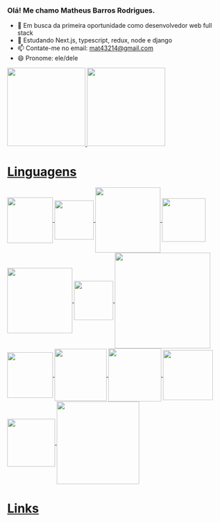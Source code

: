 ### Olá! Me chamo Matheus Barros Rodrigues.

- 🔭 Em busca da primeira oportunidade como desenvolvedor web full stack
- 🌱 Estudando Next.js, typescript, redux, node e django
- 📫 Contate-me no email: mat43214@gmail.com 
- 😄 Pronome: ele/dele

<div>
  <a href="https://github.com/M12gthb">
  <img height="180em" src="https://github-readme-stats.vercel.app/api?username=M12gthb&show_icons=true&theme=radical"/>
  <img height="180em" src="https://github-readme-stats.vercel.app/api/top-langs/?username=M12gthb&theme=radical"/>
</div>


<h1>Linguagens</h1>
<div style="display: inline_block" >
  <img align="center" heigth="85" width="105" src="https://img.shields.io/badge/HTML5-E34F26?style=for-the-badge&logo=html5&logoColor=white"/>
  <img align="center" heigth="70" width="90" src="https://img.shields.io/badge/CSS3-1572B6?style=for-the-badge&logo=css3&logoColor=white"/>
  <img align="center" heigth="130" width="150" src="https://img.shields.io/badge/JavaScript-F7DF1E?style=for-the-badge&logo=javascript&logoColor=black"/>
  <img align="center" heigth="80" width="100" src="https://img.shields.io/badge/React-20232A?style=for-the-badge&logo=react&logoColor=61DAFB"/>
  <img align="center" heigth="130" width="150" src="https://img.shields.io/badge/TypeScript-007ACC?style=for-the-badge&logo=typescript&logoColor=white"/>
  <img align="center" heigth="70" width="90" src="https://img.shields.io/badge/Sass-CC6699?style=for-the-badge&logo=sass&logoColor=white"/>
  <img align="center" heigth="200" width="220" src="https://img.shields.io/badge/styled--components-DB7093?style=for-the-badge&logo=styled-components&logoColor=whitee"/>
  <img align="center" heigth="80" width="105" src="https://img.shields.io/badge/Redux-593D88?style=for-the-badge&logo=redux&logoColor=white"/>
  <img align="center" heigth="80" width="120" src="https://img.shields.io/badge/Node.js-43853D?style=for-the-badge&logo=node.js&logoColor=white"/>
  <img align="center" heigth="102" width="122" src="https://img.shields.io/badge/Express.js-404D59?style=for-the-badge"/>
  <img align="center" heigth="95" width="115" src="https://img.shields.io/badge/Python-14354C?style=for-the-badge&logo=python&logoColor=white"/>
  <img align="center" heigth="90" width="110" src="https://img.shields.io/badge/Django-092E20?style=for-the-badge&logo=django&logoColor=white"/>
  <img align="center" heigth="170" width="190" src="https://img.shields.io/badge/json%20web%20tokens-323330?style=for-the-badge&logo=json-web-tokens&logoColor=pink"/>
</div>
<h1>Links</h1>

